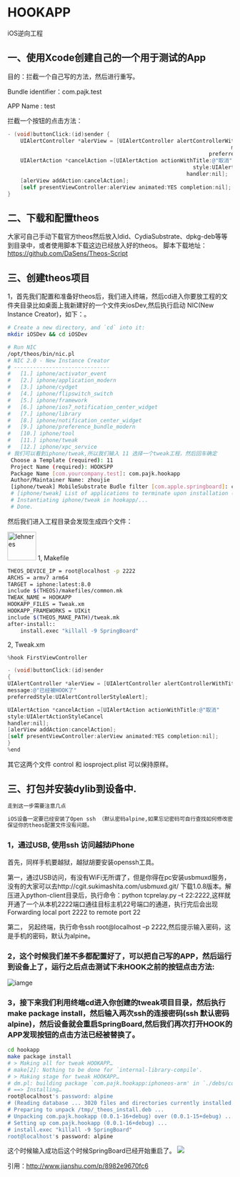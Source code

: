 # HOOKAPP
iOS逆向工程
## 一、使用Xcode创建自己的一个用于测试的App

目的：拦截一个自己写的方法，然后进行重写。

Bundle identifier：com.pajk.test

APP Name : test

拦截一个按钮的点击方法：
```objective-c
- (void)buttonClick:(id)sender {
    UIAlertController *alerView = [UIAlertController alertControllerWithTitle:@"提示"
                                                                      message:@"未被HOOK"
                                                               preferredStyle:UIAlertControllerStyleAlert];
    UIAlertAction *cancelAction =[UIAlertAction actionWithTitle:@"取消"
                                                          style:UIAlertActionStyleCancel
                                                        handler:nil];
    [alerView addAction:cancelAction];
    [self presentViewController:alerView animated:YES completion:nil];
}
```
## 二、下载和配置theos
大家可自己手动下载官方theos然后放入ldid、CydiaSubstrate、dpkg-deb等等到目录中，或者使用脚本下载这边已经放入好的theos。
脚本下载地址：https://github.com/DaSens/Theos-Script
## 三、创建theos项目
1，首先我们配置和准备好theos后，我们进入终端，然后cd进入你要放工程的文件夹目录比如桌面上我新建好的一个文件夹iosDev,然后执行启动 NIC(New Instance Creator)，如下：。
```bash
# Create a new directory, and `cd` into it:
mkdir iOSDev && cd iOSDev

# Run NIC
/opt/theos/bin/nic.pl
# NIC 2.0 - New Instance Creator
# ------------------------------
#   [1.] iphone/activator_event
#   [2.] iphone/application_modern
#   [3.] iphone/cydget
#   [4.] iphone/flipswitch_switch
#   [5.] iphone/framework
#   [6.] iphone/ios7_notification_center_widget
#   [7.] iphone/library
#   [8.] iphone/notification_center_widget
#   [9.] iphone/preference_bundle_modern
#   [10.] iphone/tool
#   [11.] iphone/tweak
#   [12.] iphone/xpc_service
# 我们可以看到iphone/tweak,所以我们输入 11 选择一个tweak工程，然后回车确定
 Choose a Template (required): 11
 Project Name (required): HOOKSPP
 Package Name [com.yourcompany.test]: com.pajk.hookapp
 Author/Maintainer Name: zhoujie
 [iphone/tweak] MobileSubstrate Budle filter [com.apple.springboard]: com.pajk.test
 # [iphone/tweak] List of applications to terminate upon installation (space-separated, '-' for none) [SpringBoard]:
 # Instantiating iphone/tweak in hookapp/...
 # Done.
```
然后我们进入工程目录会发现生成四个文件：

<img src="http://upload-images.jianshu.io/upload_images/790890-a952ef4b238707c8.png?imageMogr2/auto-orient/strip%7CimageView2/2/w/1240"  height="64" alt="lehneres">
1, Makefile

```bash
THEOS_DEVICE_IP = root@localhost -p 2222
ARCHS = armv7 arm64
TARGET = iphone:latest:8.0
include $(THEOS)/makefiles/common.mk
TWEAK_NAME = HOOKAPP
HOOKAPP_FILES = Tweak.xm
HOOKAPP_FRAMEWORKS = UIKit
include $(THEOS_MAKE_PATH)/tweak.mk
after-install::
	install.exec "killall -9 SpringBoard"
```

2, Tweak.xm

```objective-c
%hook FirstViewController

- (void)buttonClick:(id)sender
{
UIAlertController *alerView = [UIAlertController alertControllerWithTitle:@"提示"
message:@"已经被HOOK了"
preferredStyle:UIAlertControllerStyleAlert];

UIAlertAction *cancelAction =[UIAlertAction actionWithTitle:@"取消"
style:UIAlertActionStyleCancel
handler:nil];
[alerView addAction:cancelAction];
[self presentViewController:alerView animated:YES completion:nil];
}
%end
```

其它这两个文件 control 和 iosproject.plist 可以保持原样。
## 三、打包并安装dylib到设备中.
```bash
走到这一步需要注意几点

iOS设备一定要已经安装了Open ssh （默认密码alpine,如果忘记密码可自行查找如何修改密码）
保证你的theos配置文件没有问题。
```
### 1，通过USB, 使用ssh 访问越狱iPhone
首先，同样手机要越狱，越狱胡要安装openssh工具。

第一，通过USB访问，有没有WiFi无所谓了，但是你得在pc安装usbmuxd服务，没有的大家可以去http://cgit.sukimashita.com/usbmuxd.git/ 下载1.0.8版本。解压进入python-client目录后，执行命令：python tcprelay.py –t 22:2222,这样就开通了一个从本机2222端口通往目标主机22号端口的通道，执行完后会出现Forwarding  local port 2222 to remote port 22

第二， 另起终端，执行命令ssh root@localhost –p 2222,然后提示输入密码，这是手机的密码，默认为alpine。

### 2，这个时候我们差不多都配置好了，可以把自己写的APP，然后运行到设备上了，运行之后点击测试下未HOOK之前的按钮点击方法:

![iamge](http://upload-images.jianshu.io/upload_images/790890-27439b4c0aacf59c.gif?imageMogr2/auto-orient/strip)

### 3，接下来我们利用终端cd进入你创建的tweak项目目录，然后执行make package install，然后输入两次ssh的连接密码(ssh 默认密码alpine)，然后设备就会重启SpringBoard,然后我们再次打开HOOK的APP发现按钮的点击方法已经被替换了。

```bash
cd hookapp
make package install
# > Making all for tweak HOOKAPP…
# make[2]: Nothing to be done for `internal-library-compile'.
# > Making stage for tweak HOOKAPP…
# dm.pl: building package `com.pajk.hookapp:iphoneos-arm' in `./debs/com.pajk.hookapp_0.0.1-16+debug_iphoneos-arm.deb'
# ==> Installing…
root@localhost's password: alpine
# (Reading database ... 3020 files and directories currently installed.)
# Preparing to unpack /tmp/_theos_install.deb ...
# Unpacking com.pajk.hookapp (0.0.1-16+debug) over (0.0.1-15+debug) ...
# Setting up com.pajk.hookapp (0.0.1-16+debug) ...
# install.exec "killall -9 SpringBoard"
root@localhost's password: alpine
```
这个时候输入成功后这个时候SpringBoard已经开始重启了。
<img src="http://upload-images.jianshu.io/upload_images/790890-fb6adb793013ecc3.gif?imageMogr2/auto-orient/strip">

引用：http://www.jianshu.com/p/8982e9670fc6
